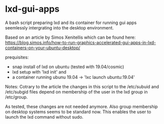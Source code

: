 # lxd-gui-apps
A bash script preparing lxd and its container for running gui apps seemlessly intergrating into the desktop environment.


Based on an article by Simos Xenitellis which can be found here:
https://blog.simos.info/how-to-run-graphics-accelerated-gui-apps-in-lxd-containers-on-your-ubuntu-desktop/


prequisites:

- snap install of lxd on ubuntu (tested with 19.04/cosmic)
- lxd setup with 'lxd init' and 
- a container running ubunu 19.04 -> 'lxc launch ubuntu:19.04'


Notes:
Cotrary to the article the changes in this script to the /etc/subuid and /etc/subgid files depend on membership
of the user in the lxd group in /etc/group.

As tested, these changes are not needed anymore. Also group membership on desktop systems seems to be standard now.
This enables the user to launch the lxd command without sudo.
